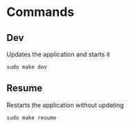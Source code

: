 # Commands

## Dev

Updates the application and starts it

```
sudo make dev
```

## Resume

Restarts the application without updating

```
sudo make resume
```
